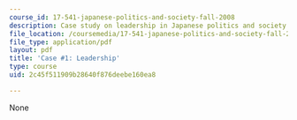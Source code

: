 ```yaml
---
course_id: 17-541-japanese-politics-and-society-fall-2008
description: Case study on leadership in Japanese politics and society.
file_location: /coursemedia/17-541-japanese-politics-and-society-fall-2008/2c45f511909b28640f876deebe160ea8_case1.pdf
file_type: application/pdf
layout: pdf
title: 'Case #1: Leadership'
type: course
uid: 2c45f511909b28640f876deebe160ea8

---
```

None